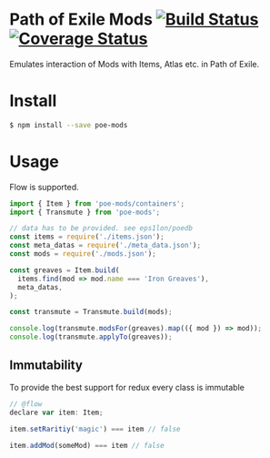 # Path of Exile Mods [![Build Status](https://travis-ci.org/eps1lon/poe-mods.svg?branch=master)](https://travis-ci.org/eps1lon/poe-mods) [![Coverage Status](https://coveralls.io/repos/github/eps1lon/poe-mods/badge.svg?branch=master)](https://coveralls.io/github/eps1lon/poe-mods?branch=master)

Emulates interaction of Mods with Items, Atlas etc. in Path of Exile.

# Install

```bash
$ npm install --save poe-mods
```

# Usage
Flow is supported.
```javascript
import { Item } from 'poe-mods/containers';
import { Transmute } from 'poe-mods';

// data has to be provided. see eps1lon/poedb
const items = require('./items.json');
const meta_datas = require('./meta_data.json');
const mods = require('./mods.json');

const greaves = Item.build(
  items.find(mod => mod.name === 'Iron Greaves'),
  meta_datas,
);

const transmute = Transmute.build(mods);

console.log(transmute.modsFor(greaves).map(({ mod }) => mod));
console.log(transmute.applyTo(greaves));
```

## Immutability
To provide the best support for redux every class is immutable

```javascript
// @flow
declare var item: Item;

item.setRaritiy('magic') === item // false

item.addMod(someMod) === item // false
```